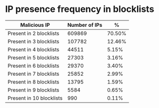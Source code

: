# IP presence frequency in blocklists
| Malicious IP | Number of IPs | % |
|----|----|----|
| Present in 2 blocklists | 609869 | 70.50% |
| Present in 3 blocklists | 107782 | 12.46% |
| Present in 4 blocklists | 44511 | 5.15% |
| Present in 5 blocklists | 27303 | 3.16% |
| Present in 6 blocklists | 29370 | 3.40% |
| Present in 7 blocklists | 25852 | 2.99% |
| Present in 8 blocklists | 13795 | 1.59% |
| Present in 9 blocklists | 5584 | 0.65% |
| Present in 10 blocklists | 990 | 0.11% |
